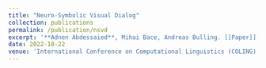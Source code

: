```yaml
---
title: "Neuro-Symbolic Visual Dialog"
collection: publications
permalink: /publication/nsvd
excerpt: '**Adnen Abdessaied**, Mihai Bace, Andreas Bulling. [[Paper]](https://aclanthology.org/2022.coling-1.17/) [[Code]](https://github.com/adnenabdessaied/NSVD)'
date: 2022-10-22
venue: 'International Conference on Computational Linguistics (COLING)'
---
```

